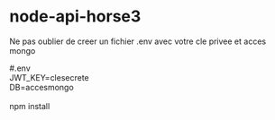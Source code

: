 # node-api-horse3
Ne pas oublier de creer un fichier .env avec votre cle privee et acces mongo <br/>

#.env <br/>
JWT_KEY=clesecrete<br/>
DB=accesmongo
<br><br>
npm install
